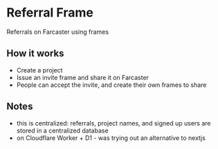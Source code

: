 # Referral Frame

Referrals on Farcaster using frames

## How it works
- Create a project
- Issue an invite frame and share it on Farcaster
- People can accept the invite, and create their own frames to share


## Notes
- this is centralized: referrals, project names, and signed up users are stored in a centralized database
- on Cloudflare Worker + D1 - was trying out an alternative to nextjs
